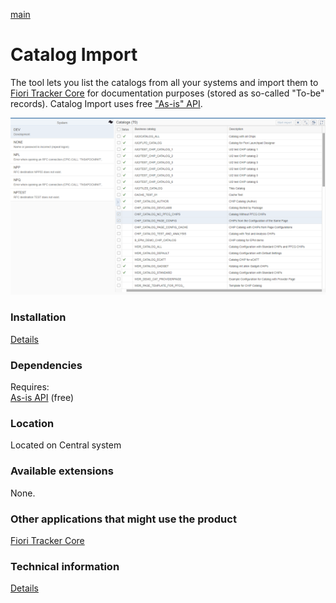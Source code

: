 [main](/abc?test ":ignore title")

# Catalog Import

The tool lets you list the catalogs from all your systems and import them to [Fiori Tracker Core](https://help.fioritracker.org/2020/#/core/SPS02/main) for documentation purposes (stored as so-called "To-be" records). Catalog Import uses free ["As-is" API](https://help.fioritracker.org/2020/#/asis/FPS01/main).

![](res/ci.png)

### Installation 
[Details](ci/FPS01/inst.md)

### Dependencies
Requires:  
[As-is API](https://help.fioritracker.org/2020/#/asis/FPS01/main) (free)

### Location
Located on Central system

### Available extensions
None.

### Other applications that might use the product
[Fiori Tracker Core](https://help.fioritracker.org/2020/#/core/SPS02/main)

### Technical information
[Details](ci/FPS01/tech.md)


